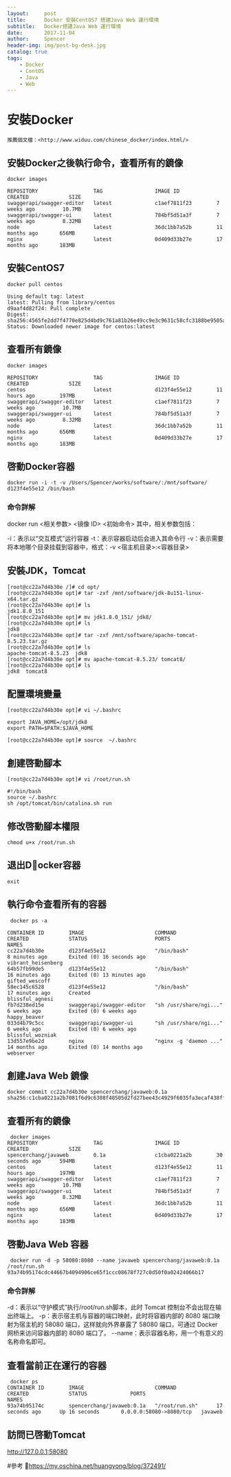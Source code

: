 ```yaml
---
layout:     post
title:      Docker 安裝CentOS7 搭建Java Web 運行環境
subtitle:   Docker搭建Java Web 運行環境
date:       2017-11-04
author:     Spencer
header-img: img/post-bg-desk.jpg
catalog: true
tags:
    - Docker
    - CentOS
    - Java
    - Web
---
```


# 安裝Docker
    推薦個文檔：<http://www.widuu.com/chinese_docker/index.html/>

## 安裝Docker之後執行命令，查看所有的鏡像

```shell
docker images

REPOSITORY                  TAG                 IMAGE ID            CREATED             SIZE
swaggerapi/swagger-editor   latest              c1aef7811f23        7 weeks ago         10.7MB
swaggerapi/swagger-ui       latest              784bf5d51a3f        7 weeks ago         8.32MB
node                        latest              36dc1bb7a52b        11 months ago       656MB
nginx                       latest              0d409d33b27e        17 months ago       183MB
```

## 安裝CentOS7

```shell
docker pull centos

Using default tag: latest
latest: Pulling from library/centos
d9aaf4d82f24: Pull complete
Digest: sha256:4565fe2dd7f4770e825d4bd9c761a81b26e49cc9e3c9631c58cfc3188be9505a
Status: Downloaded newer image for centos:latest
```

## 查看所有鏡像

```shell
docker images

REPOSITORY                  TAG                 IMAGE ID            CREATED             SIZE
centos                      latest              d123f4e55e12        11 hours ago        197MB
swaggerapi/swagger-editor   latest              c1aef7811f23        7 weeks ago         10.7MB
swaggerapi/swagger-ui       latest              784bf5d51a3f        7 weeks ago         8.32MB
node                        latest              36dc1bb7a52b        11 months ago       656MB
nginx                       latest              0d409d33b27e        17 months ago       183MB
```

## 啓動Docker容器

```shell
docker run -i -t -v /Users/Spencer/works/software/:/mnt/software/ d123f4e55e12 /bin/bash
```

### 命令詳解
docker run <相关参数> <镜像 ID> <初始命令>
其中，相关参数包括：

-i：表示以“交互模式”运行容器
-t：表示容器启动后会进入其命令行
-v：表示需要将本地哪个目录挂载到容器中，格式：-v <宿主机目录>:<容器目录>

## 安裝JDK，Tomcat

```shell
[root@cc22a7d4b30e /]# cd opt/
[root@cc22a7d4b30e opt]# tar -zxf /mnt/software/jdk-8u151-linux-x64.tar.gz
[root@cc22a7d4b30e opt]# ls
jdk1.8.0_151
[root@cc22a7d4b30e opt]# mv jdk1.8.0_151/ jdk8/
[root@cc22a7d4b30e opt]# ls
jdk8
[root@cc22a7d4b30e opt]# tar -zxf /mnt/software/apache-tomcat-8.5.23.tar.gz
[root@cc22a7d4b30e opt]# ls
apache-tomcat-8.5.23  jdk8
[root@cc22a7d4b30e opt]# mv apache-tomcat-8.5.23/ tomcat8/
[root@cc22a7d4b30e opt]# ls
jdk8  tomcat8
```

## 配置環境變量

```shell
[root@cc22a7d4b30e opt]# vi ~/.bashrc

export JAVA_HOME=/opt/jdk8
export PATH=$PATH:$JAVA_HOME

[root@cc22a7d4b30e opt]# source  ~/.bashrc
```

## 創建啓動腳本

```shell
[root@cc22a7d4b30e opt]# vi /root/run.sh

#!/bin/bash
source ~/.bashrc
sh /opt/tomcat/bin/catalina.sh run
```

## 修改啓動腳本權限

```shell
chmod u+x /root/run.sh
```

## 退出Docker容器

```shell
exit
```

## 執行命令查看所有的容器

```shell
 docker ps -a

CONTAINER ID        IMAGE                       COMMAND                  CREATED             STATUS                      PORTS               NAMES
cc22a7d4b30e        d123f4e55e12                "/bin/bash"              8 minutes ago       Exited (0) 16 seconds ago                       vibrant_heisenberg
64b57fb99de5        d123f4e55e12                "/bin/bash"              16 minutes ago      Exited (0) 13 minutes ago                       gifted_wescoff
58ec145c6528        d123f4e55e12                "/bin/bash"              17 minutes ago      Created                                         blissful_agnesi
fb7d238ed15e        swaggerapi/swagger-editor   "sh /usr/share/ngi..."   6 weeks ago         Exited (0) 6 weeks ago                          happy_beaver
033d4b79c5cc        swaggerapi/swagger-ui       "sh /usr/share/ngi..."   6 weeks ago         Exited (0) 6 weeks ago                          blissful_wozniak
13d557e9be2d        nginx                       "nginx -g 'daemon ..."   14 months ago       Exited (0) 14 months ago                        webserver
```

## 創建Java Web 鏡像
```shell
docker commit cc22a7d4b30e spencerchang/javaweb:0.1a
sha256:c1cba0221a2b7081f6d9c6308f48505d2fd27bee43c4929f6035fa3ecaf438ff
```

## 查看所有的鏡像

```shell
 docker images
REPOSITORY                  TAG                 IMAGE ID            CREATED             SIZE
spencerchang/javaweb        0.1a                c1cba0221a2b        30 seconds ago      594MB
centos                      latest              d123f4e55e12        11 hours ago        197MB
swaggerapi/swagger-editor   latest              c1aef7811f23        7 weeks ago         10.7MB
swaggerapi/swagger-ui       latest              784bf5d51a3f        7 weeks ago         8.32MB
node                        latest              36dc1bb7a52b        11 months ago       656MB
nginx                       latest              0d409d33b27e        17 months ago       183MB
```

## 啓動Java Web 容器

```shell
 docker run -d -p 58080:8080 --name javaweb spencerchang/javaweb:0.1a /root/run.sh
93a74b95174cdc44667b4094906ce65f1ccc08678f727c0d50f0a02424066b17
```

### 命令詳解
-d：表示以“守护模式”执行/root/run.sh脚本，此时 Tomcat 控制台不会出现在输出终端上。
-p：表示宿主机与容器的端口映射，此时将容器内部的 8080 端口映射为宿主机的 58080 端口，这样就向外界暴露了 58080 端口，可通过 Docker 网桥来访问容器内部的 8080 端口了。
--name：表示容器名称，用一个有意义的名称命名即可。

## 查看當前正在運行的容器

```shell
 docker ps
CONTAINER ID        IMAGE                       COMMAND             CREATED             STATUS              PORTS                     NAMES
93a74b95174c        spencerchang/javaweb:0.1a   "/root/run.sh"      17 seconds ago      Up 16 seconds       0.0.0.0:58080->8080/tcp   javaweb
```

## 訪問已啓動Tomcat
http://127.0.0.1:58080

#參考
<https://my.oschina.net/huangyong/blog/372491/>